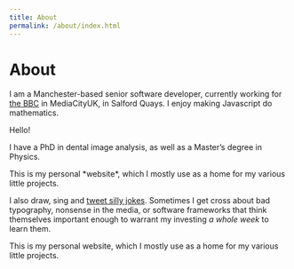 ```yaml
---
title: About
permalink: /about/index.html
---
```


# About

I am a Manchester-based senior software developer, currently working for <a href="http://www.bbc.co.uk">the BBC</a> in <span class="footnote" data-html="<p>Lorem ipsum dolor sit amet, consectetur adipiscing elit. Vivamus velit diam, lacinia cursus ullamcorper eget, consequat et libero. Suspendisse potenti. Nulla sit amet mauris diam. Vivamus nec maximus risus. Pellentesque habitant morbi tristique senectus et netus et malesuada fames ac turpis egestas. In eu pretium lorem, ac pulvinar neque. Integer erat leo, fringilla eu nisl vel, dapibus porta lectus. Praesent in ex non odio lacinia efficitur sed sit amet mauris. Nam ut tincidunt mi. Quisque a nunc eu dui aliquet aliquam non at est. Morbi viverra odio turpis, vel sodales enim lacinia eget. Aliquam erat volutpat. Praesent blandit feugiat tortor, in convallis massa dapibus id.</p><p>Nullam et erat velit. Sed molestie metus vel odio malesuada feugiat. Praesent consectetur magna sit amet nunc rutrum viverra. Sed elit metus, porta id arcu quis, feugiat tincidunt sem. Integer nec lacus at lectus pretium porttitor. Aenean eget nisl ullamcorper, convallis erat quis, finibus libero. Integer orci odio, suscipit quis varius sed, dignissim a nunc. Integer et arcu at ex congue molestie at non orci. Pellentesque habitant morbi tristique senectus et netus et malesuada fames ac turpis egestas. Mauris efficitur lectus arcu, nec dignissim lorem dignissim at. In rutrum, arcu eu congue euismod, neque elit venenatis ligula, vel semper elit felis eget nisi. Duis vitae posuere quam. Fusce interdum sed libero non tempus.</p><p>Integer congue malesuada augue eget imperdiet. Duis fringilla metus in dictum tincidunt. Class aptent taciti sociosqu ad litora torquent per conubia nostra, per inceptos himenaeos. Suspendisse at auctor augue. Interdum et malesuada fames ac ante ipsum primis in faucibus. Curabitur finibus mauris sed orci accumsan condimentum. Ut vitae maximus lorem. Duis vel elit sapien. Praesent et volutpat velit, ut bibendum justo. Quisque dignissim eleifend sapien, vitae porta nibh viverra vel. Morbi quis semper elit.</p><p>Donec lobortis lacus quis lorem commodo, sed commodo mauris lobortis. Nunc fermentum magna sed eros gravida feugiat. Lorem ipsum dolor sit amet, consectetur adipiscing elit. Fusce erat orci, luctus ut mi eget, volutpat feugiat sapien. Aliquam maximus, lectus quis aliquet porta, magna sem laoreet ligula, ac tincidunt risus nibh id libero. Sed dignissim, est nec dignissim volutpat, ligula eros congue neque, eget semper eros arcu sit amet velit. Praesent dignissim a libero ut semper.</p><p>Vestibulum ante ipsum primis in faucibus orci luctus et ultrices posuere cubilia Curae; Nullam euismod lectus et neque pellentesque euismod. Nam aliquet finibus finibus. Praesent semper dolor lorem, sed lobortis nisi scelerisque id. Suspendisse finibus justo mauris, tempus maximus risus tempor at. Morbi sit amet sem aliquam, dignissim orci at, ullamcorper elit. Nunc id viverra elit, quis tincidunt justo.</p>">MediaCityUK</span>, in Salford Quays. I enjoy making Javascript do mathematics.

<div class="float-left">
Hello!<span class="footnote" data-html="Goodbye!"></span>
</div>

I have a PhD in dental image analysis, as well as a Master’s degree in Physics.

<div class="float-right"><p>
This is my personal *website*, which I mostly use as a home for my various little projects.
</p></div>

I also draw, sing and <a href="http://twitter.com/Andrew_Taylor">tweet silly jokes</a>. Sometimes I get cross about bad typography, nonsense in the media, or software frameworks that think themselves important enough to warrant my investing *a whole week* to learn them.

This is my personal website, which I mostly use as a home for my various little projects.
